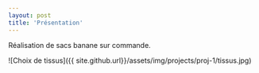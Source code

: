 ```yaml
---
layout: post
title: 'Présentation'
---
```


Réalisation de sacs banane sur commande.

![Choix de tissus]({{ site.github.url}}/assets/img/projects/proj-1/tissus.jpg)
